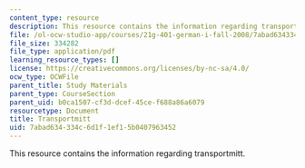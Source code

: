 ```yaml
---
content_type: resource
description: This resource contains the information regarding transportmitt.
file: /ol-ocw-studio-app/courses/21g-401-german-i-fall-2008/7abad634334c6d1f1ef15b0407963452_MIT21G_401F08_trans.pdf
file_size: 334282
file_type: application/pdf
learning_resource_types: []
license: https://creativecommons.org/licenses/by-nc-sa/4.0/
ocw_type: OCWFile
parent_title: Study Materials
parent_type: CourseSection
parent_uid: b0ca1507-cf3d-dcef-45ce-f688a86a6079
resourcetype: Document
title: Transportmitt
uid: 7abad634-334c-6d1f-1ef1-5b0407963452
---
```

This resource contains the information regarding transportmitt.